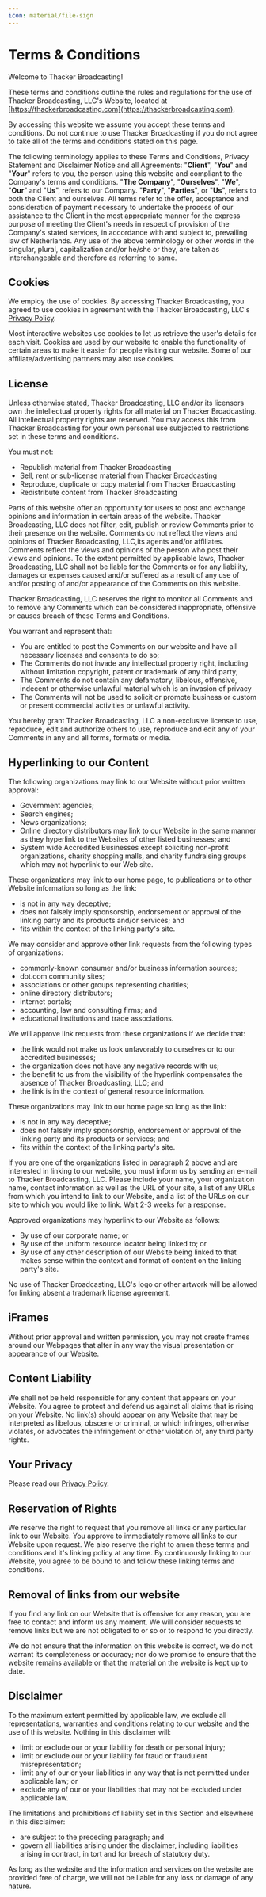 ```yaml
---
icon: material/file-sign
---
```


# Terms & Conditions

Welcome to Thacker Broadcasting!

These terms and conditions outline the rules and regulations for the use of Thacker Broadcasting, LLC's Website, located at [https://thackerbroadcasting.com](https://thackerbroadcasting.com).

By accessing this website we assume you accept these terms and conditions. Do not continue to use Thacker Broadcasting if you do not agree to take all of the terms and conditions stated on this page.

The following terminology applies to these Terms and Conditions, Privacy Statement and Disclaimer Notice and all Agreements: "**Client**", "**You**" and "**Your**" refers to you, the person using this website and compliant to the Company's terms and conditions. "**The Company**", "**Ourselves**", "**We**", "**Our**" and "**Us**", refers to our Company. "**Party**", "**Parties**", or "**Us**", refers to both the Client and ourselves. All terms refer to the offer, acceptance and consideration of payment necessary to undertake the process of our assistance to the Client in the most appropriate manner for the express purpose of meeting the Client's needs in respect of provision of the Company's stated services, in accordance with and subject to, prevailing law of Netherlands. Any use of the above terminology or other words in the singular, plural, capitalization and/or he/she or they, are taken as interchangeable and therefore as referring to same.

## Cookies

We employ the use of cookies. By accessing Thacker Broadcasting, you agreed to use cookies in agreement with the Thacker Broadcasting, LLC's [Privacy Policy](/legal/privacy-policy).

Most interactive websites use cookies to let us retrieve the user's details for each visit. Cookies are used by our website to enable the functionality of certain areas to make it easier for people visiting our website. Some of our affiliate/advertising partners may also use cookies.

## License

Unless otherwise stated, Thacker Broadcasting, LLC and/or its licensors own the intellectual property rights for all material on Thacker Broadcasting. All intellectual property rights are reserved. You may access this from Thacker Broadcasting for your own personal use subjected to restrictions set in these terms and conditions.

You must not:

- Republish material from Thacker Broadcasting
- Sell, rent or sub-license material from Thacker Broadcasting
- Reproduce, duplicate or copy material from Thacker Broadcasting
- Redistribute content from Thacker Broadcasting

Parts of this website offer an opportunity for users to post and exchange opinions and information in certain areas of the website. Thacker Broadcasting, LLC does not filter, edit, publish or review Comments prior to their presence on the website. Comments do not reflect the views and opinions of Thacker Broadcasting, LLC,its agents and/or affiliates. Comments reflect the views and opinions of the person who post their views and opinions. To the extent permitted by applicable laws, Thacker Broadcasting, LLC shall not be liable for the Comments or for any liability, damages or expenses caused and/or suffered as a result of any use of and/or posting of and/or appearance of the Comments on this website.

Thacker Broadcasting, LLC reserves the right to monitor all Comments and to remove any Comments which can be considered inappropriate, offensive or causes breach of these Terms and Conditions.

You warrant and represent that:

- You are entitled to post the Comments on our website and have all necessary licenses and consents to do so;
- The Comments do not invade any intellectual property right, including without limitation copyright, patent or trademark of any third party;
- The Comments do not contain any defamatory, libelous, offensive, indecent or otherwise unlawful material which is an invasion of privacy
- The Comments will not be used to solicit or promote business or custom or present commercial activities or unlawful activity.

You hereby grant Thacker Broadcasting, LLC a non-exclusive license to use, reproduce, edit and authorize others to use, reproduce and edit any of your Comments in any and all forms, formats or media.

## Hyperlinking to our Content

The following organizations may link to our Website without prior written approval:

- Government agencies;
- Search engines;
- News organizations;
- Online directory distributors may link to our Website in the same manner as they hyperlink to the Websites of other listed businesses; and
- System wide Accredited Businesses except soliciting non-profit organizations, charity shopping malls, and charity fundraising groups which may not hyperlink to our Web site.

These organizations may link to our home page, to publications or to other Website information so long as the link:

- is not in any way deceptive;
- does not falsely imply sponsorship, endorsement or approval of the linking party and its products and/or services; and
- fits within the context of the linking party's site.

We may consider and approve other link requests from the following types of organizations:

- commonly-known consumer and/or business information sources;
- dot.com community sites;
- associations or other groups representing charities;
- online directory distributors;
- internet portals;
- accounting, law and consulting firms; and
- educational institutions and trade associations.

We will approve link requests from these organizations if we decide that:

- the link would not make us look unfavorably to ourselves or to our accredited businesses;
- the organization does not have any negative records with us;
- the benefit to us from the visibility of the hyperlink compensates the absence of Thacker Broadcasting, LLC; and
- the link is in the context of general resource information.

These organizations may link to our home page so long as the link:

- is not in any way deceptive;
- does not falsely imply sponsorship, endorsement or approval of the linking party and its products or services; and
- fits within the context of the linking party's site.

If you are one of the organizations listed in paragraph 2 above and are interested in linking to our website, you must inform us by sending an e-mail to Thacker Broadcasting, LLC. Please include your name, your organization name, contact information as well as the URL of your site, a list of any URLs from which you intend to link to our Website, and a list of the URLs on our site to which you would like to link. Wait 2-3 weeks for a response.

Approved organizations may hyperlink to our Website as follows:

- By use of our corporate name; or
- By use of the uniform resource locator being linked to; or
- By use of any other description of our Website being linked to that makes sense within the context and format of content on the linking party's site.

No use of Thacker Broadcasting, LLC's logo or other artwork will be allowed for linking absent a trademark license agreement.

## iFrames

Without prior approval and written permission, you may not create frames around our Webpages that alter in any way the visual presentation or appearance of our Website.

## Content Liability

We shall not be held responsible for any content that appears on your Website. You agree to protect and defend us against all claims that is rising on your Website. No link(s) should appear on any Website that may be interpreted as libelous, obscene or criminal, or which infringes, otherwise violates, or advocates the infringement or other violation of, any third party rights.

## Your Privacy

Please read our [Privacy Policy](/legal/privacy-policy).

## Reservation of Rights

We reserve the right to request that you remove all links or any particular link to our Website. You approve to immediately remove all links to our Website upon request. We also reserve the right to amen these terms and conditions and it's linking policy at any time. By continuously linking to our Website, you agree to be bound to and follow these linking terms and conditions.

## Removal of links from our website

If you find any link on our Website that is offensive for any reason, you are free to contact and inform us any moment. We will consider requests to remove links but we are not obligated to or so or to respond to you directly.

We do not ensure that the information on this website is correct, we do not warrant its completeness or accuracy; nor do we promise to ensure that the website remains available or that the material on the website is kept up to date.

## Disclaimer

To the maximum extent permitted by applicable law, we exclude all representations, warranties and conditions relating to our website and the use of this website. Nothing in this disclaimer will:

- limit or exclude our or your liability for death or personal injury;
- limit or exclude our or your liability for fraud or fraudulent misrepresentation;
- limit any of our or your liabilities in any way that is not permitted under applicable law; or
- exclude any of our or your liabilities that may not be excluded under applicable law.

The limitations and prohibitions of liability set in this Section and elsewhere in this disclaimer:

- are subject to the preceding paragraph; and
- govern all liabilities arising under the disclaimer, including liabilities arising in contract, in tort and for breach of statutory duty.

As long as the website and the information and services on the website are provided free of charge, we will not be liable for any loss or damage of any nature.